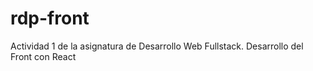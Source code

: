 # rdp-front
Actividad 1 de la asignatura de Desarrollo Web Fullstack. Desarrollo del Front con React
